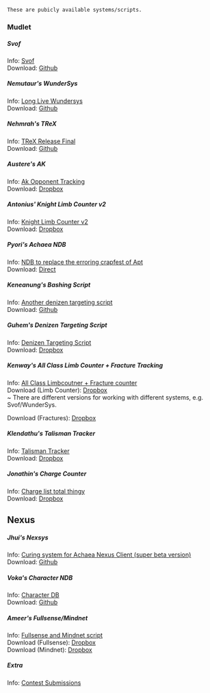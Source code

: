    These are pubicly available systems/scripts.

### Mudlet
  
##### Svof
   Info: [Svof](https://forums.achaea.com/discussion/3976)  
   Download: [Github](https://github.com/svof/svof/archive/in-client-svof.zip)  

##### Nemutaur's WunderSys
   Info: [Long Live Wundersys](https://forums.achaea.com/discussion/4930)  
   Download: [Github](https://github.com/tynil/WunderSys/releases)  

##### Nehmrah's TReX
   Info: [TReX Release Final](https://forums.achaea.com/discussion/5648)  
   Download: [Github](https://github.com/shanesrasmussen/TReX-/releases)  

##### Austere's AK
   Info: [Ak Opponent Tracking](https://forums.achaea.com/discussion/3314)  
   Download: [Dropbox](https://www.dropbox.com/sh/m6dnd61o8ncc5oe/AAAmY0FPLzuIDaYKDH0WVHsEa?dl=0)  
   
#####  Antonius' Knight Limb Counter v2
   Info: [Knight Limb Counter v2](https://forums.achaea.com/discussion/4480)  
   Download: [Dropbox](https://www.dropbox.com/s/ozo2z11kopf8xqv/Antonius%20Targetting.mpackage.zip?dl=0)  

#####  Pyori's Achaea NDB
   Info: [NDB to replace the erroring crapfest of Apt](https://forums.achaea.com/discussion/6856)  
   Download: [Direct](https://us.v-cdn.net/5019940/uploads/editor/c7/rkqx0er5pvjp.zip)  

#####  Keneanung's Bashing Script
   Info: [Another denizen targeting script](https://forums.achaea.com/discussion/1533)  
   Download: [Github](http://achaeabashingscript.github.io/Bashing/)  

#####  Guhem's Denizen Targeting Script
   Info: [Denizen Targeting Script](https://forums.achaea.com/discussion/1501)  
   Download: [Dropbox](http://dl.dropboxusercontent.com/s/zga0ik6rg8cv7uw/Huntingv0.6.xml?dl=1)  

##### Kenway's All Class Limb Counter + Fracture Tracking
   Info: [All Class Limbcoutner + Fracture counter](https://forums.achaea.com/discussion/3114)  
   Download (Limb Counter): [Dropbox](https://www.dropbox.com/s/4mm3lsw5edbfhrf/KSLC%203-29-17.zip?dl=0)  
   ~ There are different versions for working with different systems, e.g. Svof/WunderSys.
      
   Download (Fractures): [Dropbox](https://www.dropbox.com/s/x2qkze4k4i9dl7q/Aff%20Relapsing.zip?dl=0)  

##### Klendathu's Talisman Tracker
   Info: [Talisman Tracker](https://forums.achaea.com/discussion/2855)  
   Download: [Dropbox](https://www.dropbox.com/s/1v3t2ulv4bqdr85/talitracker.xml?dl=1)  

##### Jonathin's Charge Counter
   Info: [Charge list total thingy](https://forums.achaea.com/discussion/6151)  
   Download: [Dropbox](https://www.dropbox.com/s/3jweb84ytodb3c9/chargeList.zip?dl=0)  

## Nexus

##### Jhui's Nexsys
   Info: [Curing system for Achaea Nexus Client (super beta version)](https://forums.achaea.com/discussion/5020)  
   Download: [Github](https://github.com/jhuiAchaea/Nexsys)  

##### Voka's Character NDB
   Info: [Character DB](https://forums.achaea.com/discussion/6527)  
   Download: [Github](https://raw.githubusercontent.com/poormuffin/vsys/master/Character%20DB.nxs)  

##### Ameer's Fullsense/Mindnet
   Info: [Fullsense and Mindnet script](https://forums.achaea.com/discussion/6205)  
   Download (Fullsense): [Dropbox](https://www.dropbox.com/s/vm445c3h7jdl7tp/Reflex%20Package%20Fullsense%202018-1-30.nxs?dl=0)  
   Download (Mindnet): [Dropbox](https://www.dropbox.com/s/hptxhyc4b4tonv8/Reflex%20Package%20Mindnet%202018-1-30.nxs?dl=0)  

##### Extra
   Info: [Contest Submissions](https://forums.achaea.com/discussion/6062)
